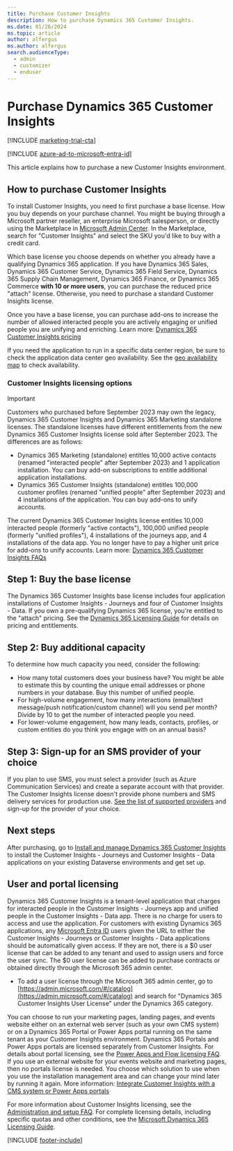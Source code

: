 ```yaml
---
title: Purchase Customer Insights
description: How to purchase Dynamics 365 Customer Insights.
ms.date: 01/26/2024
ms.topic: article
author: alfergus
ms.author: alfergus
search.audienceType: 
  - admin
  - customizer
  - enduser
---
```


# Purchase Dynamics 365 Customer Insights

[!INCLUDE [marketing-trial-cta](./includes/marketing-trial-cta.md)]

[!INCLUDE [azure-ad-to-microsoft-entra-id](./includes/azure-ad-to-microsoft-entra-id.md)]

This article explains how to purchase a new Customer Insights environment.

<a name="how-licensed"></a>

## How to purchase Customer Insights

To install Customer Insights, you need to first purchase a base license. How you buy depends on your purchase channel. You might be buying through a Microsoft partner reseller, an enterprise Microsoft salesperson, or directly using the Marketplace in [Microsoft Admin Center](https://admin.microsoft.com). In the Marketplace, search for "Customer Insights" and select the SKU you'd like to buy with a credit card. 

Which base license you choose depends on whether you already have a qualifying Dynamics 365 application. If you have Dynamics 365 Sales, Dynamics 365 Customer Service, Dynamics 365 Field Service, Dynamics 365 Supply Chain Management, Dynamics 365 Finance, or Dynamics 365 Commerce **with 10 or more users**, you can purchase the reduced price "attach" license. Otherwise, you need to purchase a standard Customer Insights license.

Once you have a base license, you can purchase add-ons to increase the number of allowed interacted people you are actively engaging or unified people you are unifying and enriching. Learn more: [Dynamics 365 Customer Insights pricing](https://dynamics.microsoft.com/ai/customer-insights/pricing/)

If you need the application to run in a specific data center region, be sure to check the application data center geo availability. See the [geo availability map](https://dynamics.microsoft.com/availability-reports/georeport/) to check availability. 

### Customer Insights licensing options

> [!IMPORTANT]
> Customers who purchased before September 2023 may own the legacy, Dynamics 365 Customer Insights and Dynamics 365 Marketing standalone licenses. The standalone licenses have different entitlements from the new Dynamics 365 Customer Insights license sold after September 2023. The differences are as follows:
>
> - Dynamics 365 Marketing (standalone) entitles 10,000 active contacts (renamed "interacted people" after September 2023) and 1 application installation. You can buy add-on subscriptions to entitle additional application installations.
> - Dynamics 365 Customer Insights (standalone) entitles 100,000 customer profiles (renamed "unified people" after September 2023) and 4 installations of the application. You can buy add-ons to unify accounts.
>
> The current Dynamics 365 Customer Insights license entitles 10,000 interacted people (formerly "active contacts"), 100,000 unified people (formerly "unified profiles"), 4 installations of the journeys app, and 4 installations of the data app. You no longer have to pay a higher unit price for add-ons to unify accounts. Learn more: [Dynamics 365 Customer Insights FAQs](ci-faq.md)

## Step 1: Buy the base license

The Dynamics 365 Customer Insights base license includes four application installations of Customer Insights - Journeys and four of Customer Insights - Data. If you own a pre-qualifying Dynamics 365 license, you're entitled to the "attach" pricing. See the [Dynamics 365 Licensing Guide](https://go.microsoft.com/fwlink/?LinkId=866544&clcid=0x409) for details on pricing and entitlements.

## Step 2: Buy additional capacity

To determine how much capacity you need, consider the following:

-	How many total customers does your business have? You might be able to estimate this by counting the unique email addresses or phone numbers in your database. Buy this number of unified people.
-	For high-volume engagement, how many interactions (email/text message/push notification/custom channel) will you send per month? Divide by 10 to get the number of interacted people you need.
-	For lower-volume engagement, how many leads, contacts, profiles, or custom entities do you think you engage with on an annual basis?

## Step 3: Sign-up for an SMS provider of your choice

If you plan to use SMS, you must select a provider (such as Azure Communication Services) and create a separate account with that provider. The Customer Insights license doesn't provide phone numbers and SMS delivery services for production use. [See the list of supported providers](real-time-marketing-text-messaging-setup.md) and sign-up for the provider of your choice.

## Next steps

After purchasing, go to [Install and manage Dynamics 365 Customer Insights](setup.md) to install the Customer Insights - Journeys and Customer Insights - Data applications on your existing Dataverse environments and get set up.

## User and portal licensing

Dynamics 365 Customer Insights is a tenant-level application that charges for interacted people in the Customer Insights - Journeys app and unified people in the Customer Insights - Data app. There is no charge for users to access and use the application. For customers with existing Dynamics 365 applications, any [Microsoft Entra ID](/azure/active-directory/fundamentals/whatis) users given the URL to either the Customer Insights - Journeys or Customer Insights - Data applications should be automatically given access. If they are not, there is a $0 user license that can be added to any tenant and used to assign users and force the user sync. The $0 user license can be added to purchase contracts or obtained directly through the Microsoft 365 admin center.

- To add a user license through the Microsoft 365 admin center, go to [https://admin.microsoft.com/#/catalog](https://admin.microsoft.com/#/catalog) and search for "Dynamics 365 Customer Insights User License" under the Dynamics 365 category.

You can choose to run your marketing pages, landing pages, and events website either on an external web server (such as your own CMS system) or on a Dynamics 365 Portal or Power Apps portal running on the same tenant as your Customer Insights environment. Dynamics 365 Portals and Power Apps portals are licensed separately from Customer Insights. For details about portal licensing, see the [Power Apps and Flow licensing FAQ](/power-platform/admin/powerapps-flow-licensing-faq#can-you-share-more-details-regarding-the-new-powerapps-portals-licensing). If you use an external website for your events website and marketing pages, then no portals license is needed. You choose which solution to use when you use the installation management area and can change your mind later by running it again. More information: [Integrate Customer Insights with a CMS system or Power Apps portals](portal-optional.md)

For more information about Customer Insights licensing, see the [Administration and setup FAQ](setup-troubleshooting.yml#licensing). For complete licensing details, including specific quotas and other conditions, see the  [Microsoft Dynamics 365 Licensing Guide](https://go.microsoft.com/fwlink/p/?linkid=866544).

[!INCLUDE [footer-include](./includes/footer-banner.md)]
